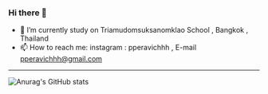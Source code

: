 ### Hi there 👋

- 🔭 I’m currently study on Triamudomsuksanomklao School , Bangkok , Thailand
- 📫 How to reach me: instagram : pperavichhh , E-mail pperavichhh@gmail.com


---

![Anurag's GitHub stats](https://github-readme-stats.vercel.app/api?username=anuraghazra&show_icons=true&theme=transparent)

